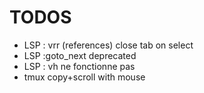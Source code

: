 # TODOS
- LSP : vrr (references) close tab on select
- LSP :goto_next deprecated
- LSP : vh ne fonctionne pas
- tmux copy+scroll with mouse

